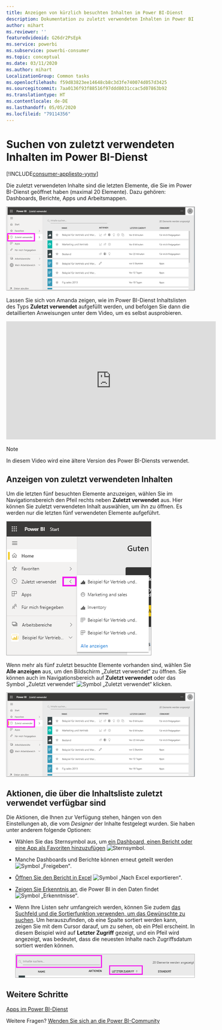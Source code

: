 ```yaml
---
title: Anzeigen von kürzlich besuchten Inhalten im Power BI-Dienst
description: Dokumentation zu zuletzt verwendeten Inhalten in Power BI
author: mihart
ms.reviewer: ''
featuredvideoid: G26dr2PsEpk
ms.service: powerbi
ms.subservice: powerbi-consumer
ms.topic: conceptual
ms.date: 03/11/2020
ms.author: mihart
LocalizationGroup: Common tasks
ms.openlocfilehash: f59d83823ee14648cb8c3d3fe740074d057d3425
ms.sourcegitcommit: 7aa0136f93f88516f97ddd8031ccac5d07863b92
ms.translationtype: HT
ms.contentlocale: de-DE
ms.lasthandoff: 05/05/2020
ms.locfileid: "79114356"
---
```

# <a name="recent-content-in-the-power-bi-service"></a>Suchen von **zuletzt verwendeten** Inhalten im Power BI-Dienst

[!INCLUDE[consumer-appliesto-yyny](../includes/consumer-appliesto-yyny.md)]

Die zuletzt verwendeten Inhalte sind die letzten Elemente, die Sie im Power BI-Dienst geöffnet haben (maximal 20 Elemente).  Dazu gehören: Dashboards, Berichte, Apps und Arbeitsmappen.

![Fenster „Neueste Inhalte“](./media/end-user-recent/power-bi-recent.png)

Lassen Sie sich von Amanda zeigen, wie im Power BI-Dienst Inhaltslisten des Typs **Zuletzt verwendet** aufgefüllt werden, und befolgen Sie dann die detaillierten Anweisungen unter dem Video, um es selbst ausprobieren.

<iframe width="560" height="315" src="https://www.youtube.com/embed/G26dr2PsEpk" frameborder="0" allowfullscreen></iframe>

> [!NOTE]
> In diesem Video wird eine ältere Version des Power BI-Diensts verwendet.

## <a name="display-recent-content"></a>Anzeigen von zuletzt verwendeten Inhalten
Um die letzten fünf besuchten Elemente anzuzeigen, wählen Sie im Navigationsbereich den Pfeil rechts neben **Zuletzt verwendet** aus.  Hier können Sie zuletzt verwendeten Inhalt auswählen, um ihn zu öffnen. Es werden nur die letzten fünf verwendeten Elemente aufgeführt.

![Flyout „Neueste Inhalte“](./media/end-user-recent/power-bi-recent-flyout.png)

Wenn mehr als fünf zuletzt besuchte Elemente vorhanden sind, wählen Sie **Alle anzeigen** aus, um den Bildschirm „Zuletzt verwendet“ zu öffnen. Sie können auch im Navigationsbereich auf **Zuletzt verwendet** oder das Symbol „Zuletzt verwendet“ ![Symbol „Zuletzt verwendet“](./media/end-user-recent/power-bi-icon.png) klicken.

![Alle zuletzt verwendeten Inhalte anzeigen](./media/end-user-recent/power-bi-recent.png)

## <a name="actions-available-from-the-recent-content-list"></a>Aktionen, die über die Inhaltsliste **zuletzt verwendet** verfügbar sind
Die Aktionen, die Ihnen zur Verfügung stehen, hängen von den Einstellungen ab, die vom *Designer* der Inhalte festgelegt wurden. Sie haben unter anderem folgende Optionen:
* Wählen Sie das Sternsymbol aus, um [ein Dashboard, einen Bericht oder eine App als Favoriten hinzuzufügen](end-user-favorite.md) ![Sternsymbol](./media/end-user-shared-with-me/power-bi-star-icon.png).
* Manche Dashboards und Berichte können erneut geteilt werden  ![Symbol „Freigeben“](./media/end-user-shared-with-me/power-bi-share-icon-new.png).
* [Öffnen Sie den Bericht in Excel](end-user-export.md) ![Symbol „Nach Excel exportieren“](./media/end-user-shared-with-me/power-bi-excel.png). 
* [Zeigen Sie Erkenntnis an](end-user-insights.md), die Power BI in den Daten findet ![Symbol „Erkenntnisse“](./media/end-user-shared-with-me/power-bi-insights.png).
* Wenn Ihre Listen sehr umfangreich werden, können Sie zudem [das Suchfeld und die Sortierfunktion verwenden, um das Gewünschte zu suchen](end-user-search-sort.md). Um herauszufinden, ob eine Spalte sortiert werden kann, zeigen Sie mit dem Cursor darauf, um zu sehen, ob ein Pfeil erscheint. In diesem Beispiel wird auf **Letzter Zugriff** gezeigt, und ein Pfeil wird angezeigt, was bedeutet, dass die neuesten Inhalte nach Zugriffsdatum sortiert werden können. 

    ![Alle zuletzt verwendeten Inhalte sortieren](./media/end-user-recent/power-bi-recent-sort.png)


## <a name="next-steps"></a>Weitere Schritte
[Apps im Power BI-Dienst](end-user-apps.md)

Weitere Fragen? [Wenden Sie sich an die Power BI-Community](https://community.powerbi.com/)

